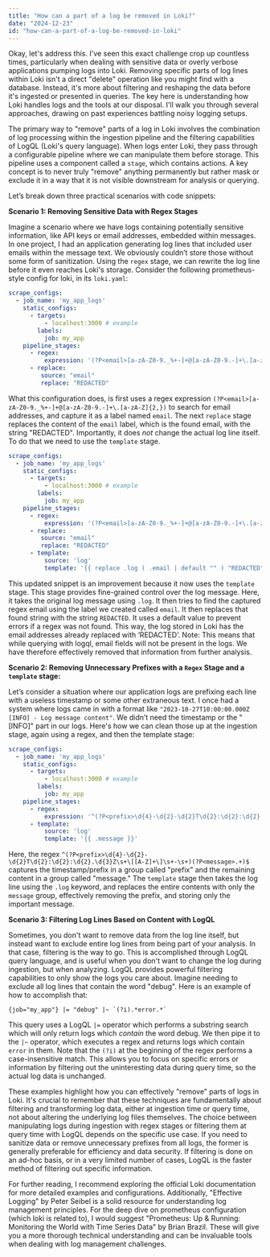 ```yaml
---
title: "How can a part of a log be removed in Loki?"
date: "2024-12-23"
id: "how-can-a-part-of-a-log-be-removed-in-loki"
---
```


Okay, let's address this. I've seen this exact challenge crop up countless times, particularly when dealing with sensitive data or overly verbose applications pumping logs into Loki. Removing specific parts of log lines within Loki isn't a direct "delete" operation like you might find with a database. Instead, it's more about filtering and reshaping the data before it's ingested or presented in queries. The key here is understanding how Loki handles logs and the tools at our disposal. I'll walk you through several approaches, drawing on past experiences battling noisy logging setups.

The primary way to "remove" parts of a log in Loki involves the combination of log processing within the ingestion pipeline and the filtering capabilities of LogQL (Loki's query language). When logs enter Loki, they pass through a configurable pipeline where we can manipulate them before storage. This pipeline uses a component called a `stage`, which contains actions. A key concept is to never truly "remove" anything permanently but rather mask or exclude it in a way that it is not visible downstream for analysis or querying.

Let’s break down three practical scenarios with code snippets:

**Scenario 1: Removing Sensitive Data with Regex Stages**

Imagine a scenario where we have logs containing potentially sensitive information, like API keys or email addresses, embedded within messages. In one project, I had an application generating log lines that included user emails within the message text. We obviously couldn’t store those without some form of sanitization. Using the `regex` stage, we can rewrite the log line before it even reaches Loki's storage. Consider the following prometheus-style config for loki, in its `loki.yaml`:

```yaml
scrape_configs:
  - job_name: 'my_app_logs'
    static_configs:
      - targets:
          - localhost:3000 # example
        labels:
          job: my_app
    pipeline_stages:
      - regex:
          expression: '(?P<email>[a-zA-Z0-9._%+-]+@[a-zA-Z0-9.-]+\.[a-zA-Z]{2,})'
      - replace:
         source: "email"
         replace: "REDACTED"
```

What this configuration does, is first uses a regex expression `(?P<email>[a-zA-Z0-9._%+-]+@[a-zA-Z0-9.-]+\.[a-zA-Z]{2,})` to search for email addresses, and capture it as a label named `email`. The next `replace` stage replaces the content of the `email` label, which is the found email, with the string "REDACTED". Importantly, it does *not* change the actual log line itself. To do that we need to use the `template` stage.

```yaml
scrape_configs:
  - job_name: 'my_app_logs'
    static_configs:
      - targets:
          - localhost:3000 # example
        labels:
          job: my_app
    pipeline_stages:
      - regex:
          expression: '(?P<email>[a-zA-Z0-9._%+-]+@[a-zA-Z0-9.-]+\.[a-zA-Z]{2,})'
      - replace:
         source: "email"
         replace: "REDACTED"
      - template:
          source: 'log'
          template: '{{ replace .log ( .email | default "" ) "REDACTED" }}'
```

This updated snippet is an improvement because it now uses the `template` stage. This stage provides fine-grained control over the log message. Here, it takes the original log message using `.log`. It then tries to find the captured regex email using the label we created called `email`. It then replaces that found string with the string `REDACTED`. It uses a default value to prevent errors if a regex was not found. This way, the log stored in Loki has the email addresses already replaced with ‘REDACTED’. Note: This means that while querying with logql, email fields will not be present in the logs. We have therefore effectively removed that information from further analysis.

**Scenario 2: Removing Unnecessary Prefixes with a `Regex` Stage and a `template` stage:**

Let’s consider a situation where our application logs are prefixing each line with a useless timestamp or some other extraneous text. I once had a system where logs came in with a format like `"2023-10-27T10:00:00.000Z [INFO] - Log message content"`. We didn’t need the timestamp or the "[INFO]" part in our logs. Here's how we can clean those up at the ingestion stage, again using a regex, and then the template stage:

```yaml
scrape_configs:
  - job_name: 'my_app_logs'
    static_configs:
      - targets:
          - localhost:3000 # example
        labels:
          job: my_app
    pipeline_stages:
      - regex:
          expression: '^(?P<prefix>\d{4}-\d{2}-\d{2}T\d{2}:\d{2}:\d{2}.\d{3}Z\s+\[[A-Z]+\]\s+-\s+)(?P<message>.+)$'
      - template:
          source: 'log'
          template: '{{ .message }}'
```

Here, the regex `^(?P<prefix>\d{4}-\d{2}-\d{2}T\d{2}:\d{2}:\d{2}.\d{3}Z\s+\[[A-Z]+\]\s+-\s+)(?P<message>.+)$` captures the timestamp/prefix in a group called "prefix" and the remaining content in a group called "message." The `template` stage then takes the log line using the `.log` keyword, and replaces the entire contents with only the `message` group, effectively removing the prefix, and storing only the important message.

**Scenario 3: Filtering Log Lines Based on Content with LogQL**

Sometimes, you don't want to remove data from the log line itself, but instead want to exclude entire log lines from being part of your analysis. In that case, filtering is the way to go. This is accomplished through LogQL query language, and is useful when you don't want to change the log during ingestion, but when analyzing. LogQL provides powerful filtering capabilities to only show the logs you care about. Imagine needing to exclude all log lines that contain the word "debug". Here is an example of how to accomplish that:

```logql
{job="my_app"} |= "debug" |~ `(?i).*error.*`
```

This query uses a LogQL `|=` operator which performs a substring search which will only return logs which *contain* the word debug. We then pipe it to the `|~` operator, which executes a regex and returns logs which contain `error` in them. Note that the `(?i)` at the beginning of the regex performs a case-insensitive match. This allows you to focus on specific errors or information by filtering out the uninteresting data during query time, so the actual log data is unchanged.

These examples highlight how you can effectively "remove" parts of logs in Loki. It's crucial to remember that these techniques are fundamentally about filtering and transforming log data, either at ingestion time or query time, not about altering the underlying log files themselves. The choice between manipulating logs during ingestion with regex stages or filtering them at query time with LogQL depends on the specific use case. If you need to sanitize data or remove unnecessary prefixes from all logs, the former is generally preferable for efficiency and data security. If filtering is done on an ad-hoc basis, or in a very limited number of cases, LogQL is the faster method of filtering out specific information.

For further reading, I recommend exploring the official Loki documentation for more detailed examples and configurations. Additionally, "Effective Logging" by Peter Seibel is a solid resource for understanding log management principles. For the deep dive on prometheus configuration (which loki is related to), I would suggest "Prometheus: Up & Running: Monitoring the World with Time Series Data" by Brian Brazil. These will give you a more thorough technical understanding and can be invaluable tools when dealing with log management challenges.
